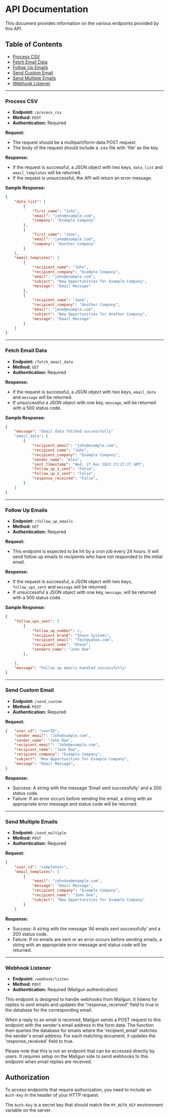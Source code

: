 # API Documentation

This document provides information on the various endpoints provided by this API.

## Table of Contents

- [Process CSV](#process-csv)
- [Fetch Email Data](#fetch-email-data)
- [Follow Up Emails](#follow-up-emails)
- [Send Custom Email](#send-custom-email)
- [Send Multiple Emails](#send-multiple-emails)
- [Webhook Listener](#webhook-listener)

---

### Process CSV

- **Endpoint:** `/process_csv`
- **Method:** `POST`
- **Authentication:** Required

**Request:**
- The request should be a multipart/form-data POST request.
- The body of the request should include a .csv file with 'file' as the key.

**Response:**
- If the request is successful, a JSON object with two keys, `data_list` and `email_templates` will be returned.
- If the request is unsuccessful, the API will return an error message.

**Sample Response:**
```json
{
    "data_list": [
        {
            "first_name": "John",
            "email": "john@example.com",
            "company": "Example Company"
        },
        {
            "first_name": "Jane",
            "email": "jane@example.com",
            "company": "Another Company"
        }
    ],
    "email_templates": [
        {
            "recipient_name": "John",
            "recipient_company": "Example Company",
            "email": "john@example.com",
            "subject": "New Opportunities for Example Company",
            "message": "Email Message"
        },
        {
            "recipient_name": "Jane",
            "recipient_company": "Another Company",
            "email": "jane@example.com",
            "subject": "New Opportunities for Another Company",
            "message": "Email Message"
        }
    ]
}
```


---

### Fetch Email Data

- **Endpoint:** `/fetch_email_data`
- **Method:** `GET`
- **Authentication:** Required

**Response:**
- If the request is successful, a JSON object with two keys, `email_data` and `message` will be returned.
- If unsuccessful a JSON object with one key, `message`, will be returned with a 500 status code.

**Sample Response:** 
```json
{
    "message": "Email data fetched successfully"
    "email_data": [
        {
            "recipient_email": "john@example.com",
            "recipient_name": "John",
            "recipient_company": "Example Company",
            "sender_name": "Alex",
            "sent_timestamp": "Wed, 27 Dec 2023 23:27:27 GMT",
            "follow_up_1_sent": "False",
            "follow_up_2_sent": "False",
            "response_received": "False",
        }
    ]
}
```


---

### Follow Up Emails

- **Endpoint:** `/follow_up_emails`
- **Method:** `GET`
- **Authentication:** Required

**Request:**
- This endpoint is expected to be hit by a cron job every 24 hours. It will send follow up emails to recipients who have not responded to the initial email.

**Response:**
- If the request is successful, a JSON object with two keys, `follow_ups_sent` and `message` will be returned.
- If unsuccessful a JSON object with one key, `message`, will be returned with a 500 status code.

**Sample Response:**

```json
{
	"follow_ups_sent": [
		{
			"follow_up_number": 1,
			"recipient_brand": "Shaun Systems",
			"recipient_email": "Test@yahoo.com",
			"recipient_name": "Shaun",
			"senders_name": "John Doe"
		},

	],
	"message": "Follow up emails handled successfully"
}
```


---

### Send Custom Email

- **Endpoint:** `/send_custom`
- **Method:** `POST`
- **Authentication:** Required

**Request:**
```json
{   "user_id": "userID",
    "sender_email": "John@sample.com",
    "sender_name": "John Doe",
    "recipient_email": "John@example.com",
    "recipient_name": "Jane Doe",
    "recipient_company": "Example Company",
    "subject": "New Opportunities for Example Company",
    "message": "Email Message",
}
```


**Response:**
- Success: A string with the message 'Email sent successfully' and a 200 status code.
- Failure: If an error occurs before sending the email, a string with an appropriate error message and status code will be returned.

---

### Send Multiple Emails

- **Endpoint:** `/send_multiple`
- **Method:** `POST`
- **Authentication:** Required

**Request:**
```json
{
    "user_id": "sampleUser",
    "email_templates": [
        {
            "email": "johndoe@example.com",
            "message": "Email Message",
            "recipient_company": "Example Company",
            "recipient_name": "John Doe",
            "subject": "New Opportunities for Example Company"
        }
    ]
```

**Response:**
- Success: A string with the message 'All emails sent successfully' and a 200 status code.
- Failure: If no emails are sent or an error occurs before sending emails, a string with an appropriate error message and status code will be returned.

---

### Webhook Listener

- **Endpoint:** `/webhook/listen`
- **Method:** `POST`
- **Authentication:** Required (Mailgun authentication)

This endpoint is designed to handle webhooks from Mailgun. It listens for replies to sent emails and updates the "response_received" field to true in the database for the corresponding email.

When a reply to an email is received, Mailgun sends a POST request to this endpoint with the sender's email address in the form data. The function then queries the database for emails where the 'recipient_email' matches the sender's email address. For each matching document, it updates the 'response_received' field to true.

Please note that this is not an endpoint that can be accessed directly by users. It requires setup on the Mailgun side to send webhooks to this endpoint when email replies are received.

## Authorization

To access endpoints that require authorization, you need to include an `Auth-Key` in the header of your HTTP request.

The `Auth-Key` is a secret key that should match the `MY_AUTH_KEY` environment variable on the server.

